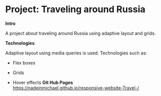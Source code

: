# Project: Traveling around Russia

**Intro**

A project about traveling around Russia using adaptive layout and grids.

**Technologies**

Adaptive layout using media queries is used. Technologies such as:

- Flex boxes

- Grids

- Hover effects
**Git Hub Pages**
 https://nadeinmichael.github.io/responsive-website-Travel-/
